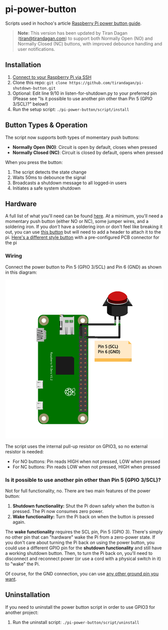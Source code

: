 # pi-power-button

Scripts used in hochoo's article [Raspberry Pi power button guide](https://howchoo.com/g/mwnlytk3zmm/how-to-add-a-power-button-to-your-raspberry-pi).

> **Note**: This version has been updated by Tiran Dagan (tiran@tirandagan.com) to support both Normally Open (NO) and Normally Closed (NC) buttons, with improved debounce handling and user notifications.

## Installation

1. [Connect to your Raspberry Pi via SSH](https://howchoo.com/g/mgi3mdnlnjq/how-to-log-in-to-a-raspberry-pi-via-ssh)
1. Clone this repo: `git clone https://github.com/tirandagan/pi-shutdown-button.git`
1. Optional: Edit line 9/10 in listen-for-shutdown.py to your preferred pin (Please see "Is it possible to use another pin other than Pin 5 (GPIO 3/SCL)?" below!)
1. Run the setup script: `./pi-power-button/script/install`

## Button Types & Operation

The script now supports both types of momentary push buttons:
- **Normally Open (NO)**: Circuit is open by default, closes when pressed
- **Normally Closed (NC)**: Circuit is closed by default, opens when pressed

When you press the button:
1. The script detects the state change
2. Waits 50ms to debounce the signal
3. Broadcasts a shutdown message to all logged-in users
4. Initiates a safe system shutdown

## Hardware

A full list of what you'll need can be found [here](https://howchoo.com/g/mwnlytk3zmm/how-to-add-a-power-button-to-your-raspberry-pi#parts-list). At a minimum, you'll need a momentary push button (either NO or NC), some jumper wires, and a soldering iron. If you _don't_ have a soldering iron or don't feel like breaking it out, you can use [this  button](https://amzn.to/4hqJapD) but will need to add a header to attach it to the pi. [Here's a different style button](https://amzn.to/42KdWFu) with a pre-configured PCB connector for the pi

### Wiring

Connect the power button to Pin 5 (GPIO 3/SCL) and Pin 6 (GND) as shown in this diagram:

![Connection Diagram](https://github.com/tirandagan/pi-shutdown-button/blob/master/diagrams/pinout.png)

The script uses the internal pull-up resistor on GPIO3, so no external resistor is needed:
- For NO buttons: Pin reads HIGH when not pressed, LOW when pressed
- For NC buttons: Pin reads LOW when not pressed, HIGH when pressed

### Is it possible to use another pin other than Pin 5 (GPIO 3/SCL)?

Not for full functionality, no. There are two main features of the power button:

1. **Shutdown functionality:** Shut the Pi down safely when the button is pressed. The Pi now consumes zero power.
2. **Wake functionality:** Turn the Pi back on when the button is pressed again.

The **wake functionality** requires the SCL pin, Pin 5 (GPIO 3). There's simply no other pin that can "hardware" wake the Pi from a zero-power state. If you don't care about turning the Pi back _on_ using the power button, you could use a different GPIO pin for the **shutdown functionality** and still have a working shutdown button. Then, to turn the Pi back on, you'll need to disconnect and reconnect power (or use a cord with a physical switch in it) to "wake" the Pi.

Of course, for the GND connection, you can use [any other ground pin you want](https://pinout.xyz/).

## Uninstallation

If you need to uninstall the power button script in order to use GPIO3 for another project:

1. Run the uninstall script: `./pi-power-button/script/uninstall`
